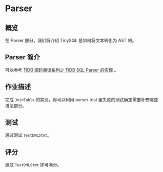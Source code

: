 # Parser

## 概览

在 Parser 部分，我们将介绍 TinySQL 是如何将文本转化为 AST 的。

## Parser 简介

可以参考 [TiDB 源码阅读系列之 TiDB SQL Parser 的实现](https://pingcap.com/blog-cn/tidb-source-code-reading-5/) 。

## 作业描述

完成 `JoinTable` 的实现，你可以利用 parser test 里失败的测试确定需要补充哪些语法部分。

## 测试

通过测试 `TestDMLStmt`。

## 评分

通过 `TestDMLStmt` 即可满分。
